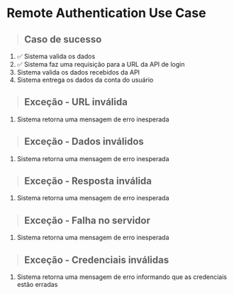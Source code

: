 # Remote Authentication Use Case

> ## Caso de sucesso
1. ✅ Sistema valida os dados
2. ✅ Sistema faz uma requisição para a URL da API de login
3. Sistema valida os dados recebidos da API
4. Sistema entrega os dados da conta do usuário

> ## Exceção - URL inválida
1. Sistema retorna uma mensagem de erro inesperada

> ## Exceção - Dados inválidos
1. Sistema retorna uma mensagem de erro inesperada

> ## Exceção - Resposta inválida
1. Sistema retorna uma mensagem de erro inesperada

> ## Exceção - Falha no servidor
1. Sistema retorna uma mensagem de erro inesperada

> ## Exceção - Credenciais inválidas
1. Sistema retorna uma mensagem de erro informando que as credenciais estão erradas